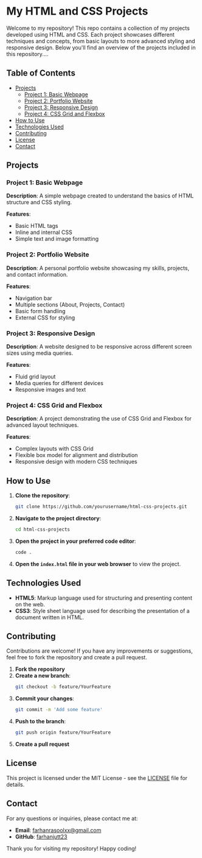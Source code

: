 # My HTML and CSS Projects

Welcome to my repository! This repo contains a collection of my projects developed using HTML and CSS. Each project showcases different techniques and concepts, from basic layouts to more advanced styling and responsive design. Below you'll find an overview of the projects included in this repository....

## Table of Contents

- [Projects](#projects)
  - [Project 1: Basic Webpage](#project-1-basic-webpage)
  - [Project 2: Portfolio Website](#project-2-portfolio-website)
  - [Project 3: Responsive Design](#project-3-responsive-design)
  - [Project 4: CSS Grid and Flexbox](#project-4-css-grid-and-flexbox)
- [How to Use](#how-to-use)
- [Technologies Used](#technologies-used)
- [Contributing](#contributing)
- [License](#license)
- [Contact](#contact)

## Projects

### Project 1: Basic Webpage

**Description**: A simple webpage created to understand the basics of HTML structure and CSS styling.

**Features**:
- Basic HTML tags
- Inline and internal CSS
- Simple text and image formatting

### Project 2: Portfolio Website

**Description**: A personal portfolio website showcasing my skills, projects, and contact information.

**Features**:
- Navigation bar
- Multiple sections (About, Projects, Contact)
- Basic form handling
- External CSS for styling

### Project 3: Responsive Design

**Description**: A website designed to be responsive across different screen sizes using media queries.

**Features**:
- Fluid grid layout
- Media queries for different devices
- Responsive images and text

### Project 4: CSS Grid and Flexbox

**Description**: A project demonstrating the use of CSS Grid and Flexbox for advanced layout techniques.

**Features**:
- Complex layouts with CSS Grid
- Flexible box model for alignment and distribution
- Responsive design with modern CSS techniques

## How to Use

1. **Clone the repository**:
   ```sh
   git clone https://github.com/yourusername/html-css-projects.git
   ```
2. **Navigate to the project directory**:
   ```sh
   cd html-css-projects
   ```
3. **Open the project in your preferred code editor**:
   ```sh
   code .
   ```
4. **Open the `index.html` file in your web browser** to view the project.

## Technologies Used

- **HTML5**: Markup language used for structuring and presenting content on the web.
- **CSS3**: Style sheet language used for describing the presentation of a document written in HTML.

## Contributing

Contributions are welcome! If you have any improvements or suggestions, feel free to fork the repository and create a pull request.

1. **Fork the repository**
2. **Create a new branch**:
   ```sh
   git checkout -b feature/YourFeature
   ```
3. **Commit your changes**:
   ```sh
   git commit -m 'Add some feature'
   ```
4. **Push to the branch**:
   ```sh
   git push origin feature/YourFeature
   ```
5. **Create a pull request**

## License

This project is licensed under the MIT License - see the [LICENSE](LICENSE) file for details.

## Contact

For any questions or inquiries, please contact me at:

- **Email**: [farhanrasoolxx@gmail.com](farhanrasoolxx@gmail.com)
- **GitHub**: [farhanjutt23](https://github.com/farhanjutt23/)

Thank you for visiting my repository! Happy coding!
